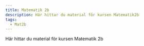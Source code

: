 ```yaml
---
title: Matematik 2b
description: Här hittar du material för kursen Matematik2b
tags:
  - Mat2b
---
```

Här hittar du material för kursen Matematik 2b

